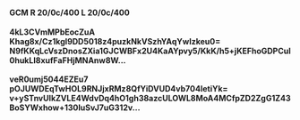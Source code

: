 #### GCM R 20/0c/400 L 20/0c/400
**4kL3CVmMPbEocZuA**<br/>**Khag8x/Cz1kgI9DD5018z4puzkNkVSzhYAqYwIzkeu0=**<br/>**N9fKKqLcVszDnosZXia1GJCWBFx2U4KaAYpvy5/KkK/h5+jKEFhoGDPCuI0hukLI8xufFaFHjMNAnw8W...**<br/><br/>
**veR0umj5044EZEu7**<br/>**pOJUWDEqTwHOL9RNJjxRMz8QfYiDVUD4vb704letiYk=**<br/>**v+ySTnvUIkZVLE4WdvDq4hO1gh38azcULOWL8MoA4MCfpZD2ZgG1Z43BoSYWxhow+130IuSvJ7uG312v...**